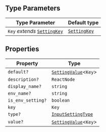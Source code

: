 ## Type Parameters

| Type Parameter | Default type |
| ------ | ------ |
| `Key` *extends* [`SettingKey`](../type-aliases/SettingKey.md) | [`SettingKey`](../type-aliases/SettingKey.md) |

## Properties

| Property | Type |
| ------ | ------ |
| <a id="default"></a> `default?` | [`SettingValue`](../type-aliases/SettingValue.md)\<`Key`\> |
| <a id="description"></a> `description?` | `ReactNode` |
| <a id="display_name"></a> `display_name?` | `string` |
| <a id="env_name"></a> `env_name?` | `string` |
| <a id="is_env_setting"></a> `is_env_setting?` | `boolean` |
| <a id="key"></a> `key` | `Key` |
| <a id="type"></a> `type?` | [`InputSettingType`](../type-aliases/InputSettingType.md) |
| <a id="value"></a> `value?` | [`SettingValue`](../type-aliases/SettingValue.md)\<`Key`\> |
